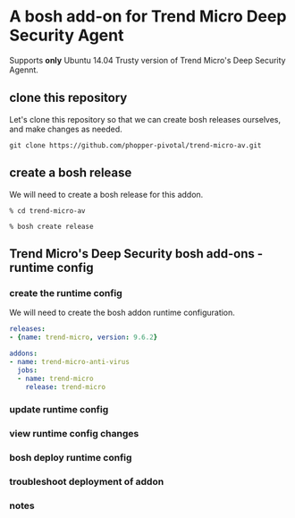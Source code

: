 # A bosh add-on for Trend Micro Deep Security Agent

Supports **only** Ubuntu 14.04 Trusty version of Trend Micro's Deep Security Agennt.

##  clone this repository
Let's clone this repository so that we can create bosh releases ourselves, and make changes as needed.
```
git clone https://github.com/phopper-pivotal/trend-micro-av.git
``` 
## create a bosh release
We will need to create a bosh release for this addon.
```
% cd trend-micro-av

% bosh create release
```
## Trend Micro's Deep Security bosh add-ons - runtime config
###
### create the runtime config
We will need to create the bosh addon runtime configuration.
```yaml
releases:
- {name: trend-micro, version: 9.6.2}

addons:
- name: trend-micro-anti-virus
  jobs:
  - name: trend-micro
    release: trend-micro
```
### update runtime config
### view runtime config changes
### bosh deploy runtime config
### troubleshoot deployment of addon
### notes
